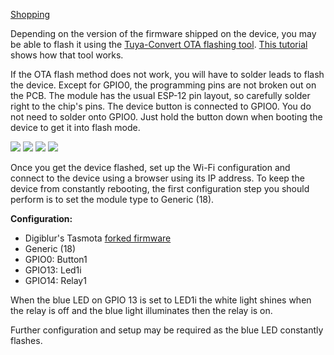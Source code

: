 [Shopping](https://www.amazon.com/KMC-Wireless-Lighting-Compatible-Assistant/dp/B078HFR27T/ref=sr_1_3?ie=UTF8&qid=1540418560&sr=8-3&keywords=kmc+light+switch)

Depending on the version of the firmware shipped on the device, you may be able to flash it using the [Tuya-Convert OTA flashing tool](https://github.com/ct-Open-Source/tuya-convert/wiki/Compatible-devices). [This tutorial](https://youtu.be/O5GYh470m5k) shows how that tool works.

If the OTA flash method does not work, you will have to solder leads to flash the device. Except for GPIO0, the programming pins are not broken out on the PCB. The module has the usual ESP-12 pin layout, so carefully solder right to the chip's pins. The device button is connected to GPIO0. You do not need to solder onto GPIO0. Just hold the button down when booting the device to get it into flash mode.

![](https://user-images.githubusercontent.com/34340210/57195302-e8fb5c00-6f1e-11e9-96d6-9e872a48d263.jpg)
![](https://user-images.githubusercontent.com/34340210/57195305-eac51f80-6f1e-11e9-97ef-25629b14519e.jpg)
![](https://user-images.githubusercontent.com/34340210/57195306-ed277980-6f1e-11e9-95b0-0f1db04b6298.jpg)
![](https://user-images.githubusercontent.com/34340210/57195308-ef89d380-6f1e-11e9-9434-410e3df8533e.jpg)

Once you get the device flashed, set up the Wi-Fi configuration and connect to the device using a browser using its IP address. To keep the device from constantly rebooting, the first configuration step you should perform is to set the module type to Generic (18).

**Configuration:**
* Digiblur's Tasmota [forked firmware](https://www.youtube.com/redirect?redir_token=_fOGibOs_MdahUVBGBUJ4_0QFpd8MTU1NzE1MTczNUAxNTU3MDY1MzM1&event=video_description&v=O5GYh470m5k&q=https%3A%2F%2Fgithub.com%2Fdigiblur%2Ftasmota-Tasmota%2Fraw%2Fdevelopment%2Fgeneric%2Ftasmota-6.5.0-generic-wifiman-2.3.0.bin)
* Generic (18)
* GPIO0: Button1
* GPIO13: Led1i
* GPIO14: Relay1

When the blue LED on GPIO 13 is set to LED1i the white light shines when the relay is off and the blue light illuminates then the relay is on. 

Further configuration and setup may be required as the blue LED constantly flashes.